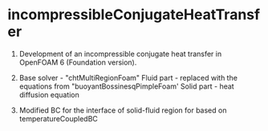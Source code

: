 # incompressibleConjugateHeatTransfer

1. Development of an incompressible conjugate heat transfer in OpenFOAM 6 (Foundation version).

2. Base solver - "chtMultiRegionFoam"
        Fluid part - replaced with the equations from "buoyantBossinesqPimpleFoam'
        Solid part - heat diffusion equation

3. Modified BC for the interface of solid-fluid region for based on temperatureCoupledBC
